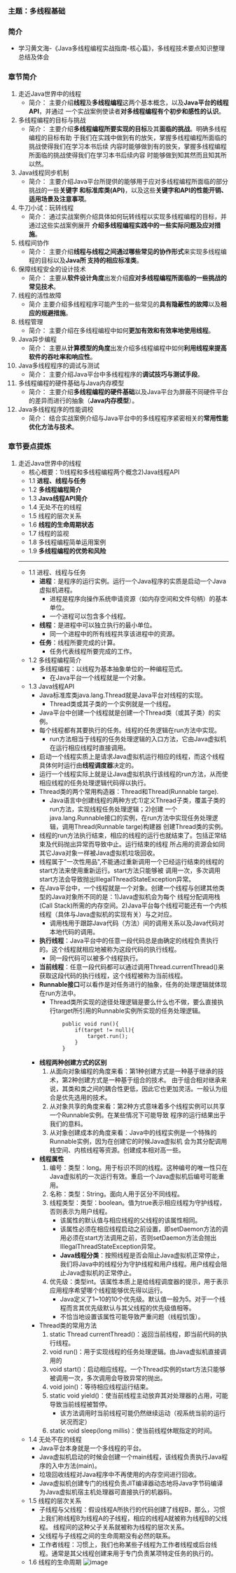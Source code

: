 ### 主题：多线程基础

### 简介
   + 学习黄文海-《Java多线程编程实战指南-核心篇》，多线程技术要点知识整理总结及体会

### 章节简介
   1. 走近Java世界中的线程
        - 简介：
        主要介绍**线程**及**多线程编程**这两个基本概念，以及**Java平台的线程API**，并通过
        一个实战案例使读者**对多线程编程有个初步和感性的认识**。
   2. 多线程编程的目标与挑战
        - 简介：
        主要介绍**多线程编程所要实现的目标**及其**面临的挑战**。明确多线程编程的目标有助
        于我们在实践中做到有的放矢，掌握多线程编程所面临的挑战使得我们在学习本书后续
        内容时能够做到有的放矢，掌握多线程编程所面临的挑战使得我们在学习本书后续内容
        时能够做到知其然而且知其所以然。
   3. Java线程同步机制
        - 简介：
        主要介绍Java平台所提供的能够用于应对多线程编程所面临的部分挑战的一些**关键字
        和标准库类(API)**，以及这些**关键字和API的性能开销、适用场景及注意事项**。
   4. 牛刀小试：玩转线程
        - 简介：
        通过实战案例介绍具体如何玩转线程以实现多线程编程的目标，并通过这些实战案例展开
        **介绍多线程编程实践中的一些实际问题及应对措施**。
   5. 线程间协作
        - 简介：
        主要介绍**线程与线程之间通过哪些常见的协作形式**来实现多线程编程的目标以及**Java所
        支持的相应标准类**。
   6. 保障线程安全的设计技术
        - 简介：
        主要从**软件设计角度**出发介绍**应对多线程编程所面临的一些挑战的常见技术**。
   7. 线程的活性故障
        - 简介
        主要介绍多线程程序可能产生的一些常见的**具有隐蔽性的故障**以及**相应的规避措施**。
   8. 线程管理
        - 简介：
        主要介绍在多线程编程中如何**更加有效和有效率地使用线程**。
   9. Java异步编程
        - 简介：
        主要从**计算模型的角度**出发介绍多线程编程中如何**利用线程来提高软件的吞吐率和响应性**。
   10. Java多线程程序的调试与测试
        - 简介：
        主要介绍Java平台中多线程程序的**调试技巧与测试手段**。
   11. 多线程编程的硬件基础与Java内存模型
        - 简介：
        主要介绍**多线程编程的硬件基础**以及Java平台为屏蔽不同硬件平台的差异而进行的抽象（**Java内存模型**）。
   12. Java多线程程序的性能调校
        - 简介：
        结合实战案例介绍与Java平台中的多线程程序紧密相关的**常用性能优化方法与技术**。
        
### 章节要点提炼
   1. 走近Java世界中的线程
        - 核心概要：1)线程和多线程编程两个概念2)Java线程API
        - 1.1 **进程、线程与任务**
        - 1.2 **多线程编程简介**
        - 1.3 **Java线程API简介**
        - 1.4 无处不在的线程
        - 1.5 线程的层次关系
        - 1.6 **线程的生命周期状态**
        - 1.7 线程的监视
        - 1.8 多线程编程简单运用案例
        - 1.9 **多线程编程的优势和风险**
        ---
        - 1.1 进程、线程与任务
            - **进程**：是程序的运行实例。运行一个Java程序的实质是启动一个Java虚拟机进程。
                - 进程是程序向操作系统申请资源（如内存空间和文件句柄）的基本单位。
                - 一个进程可以包含多个线程。
            - **线程**：是进程中可以独立执行的最小单位。
                - 同一个进程中的所有线程共享该进程中的资源。
            - **任务**：线程所要完成的计算。
                - 任务代表线程所要完成的工作。
        - 1.2 多线程编程简介
            - 多线程编程：以线程为基本抽象单位的一种编程范式。
                - 在Java平台一个线程就是一个对象。
        - 1.3 Java线程API
            - Java标准库类java.lang.Thread就是Java平台对线程的实现。
                - Thread类或其子类的一个实例就是一个线程。
            - Java平台中创建一个线程就是创建一个Thread类（或其子类）的实例。
            - 每个线程都有其要执行的任务。线程的任务逻辑在run方法中实现。
                - run方法相当于线程的任务处理逻辑的入口方法，它由Java虚拟机在运行相应线程时直接调用。
            - 启动一个线程实质上是请求Java虚拟机运行相应的线程，而这个线程具体何时运行由**线程调度器**决定的。
            - 运行一个线程实际上就是让Java虚拟机执行该线程的run方法，从而使相应线程的任务处理逻辑代码得以执行。
            - Thread类的两个常用构造器：Thread和Thread(Runnable targe).
                - Java语言中创建线程的两种方式:1)定义Thread子类，覆盖子类的run方法，实现线程任务处理逻辑；2)创建
                一个java.lang.Runnable接口的实例，在run方法中实现任务处理逻辑，调用Thread(Runnable targe)构建器
                创建Thread类的实例。
            - 线程的run方法执行结束，相应的线程的运行也就结束了。包括正常结束及代码抛出异常而导致中止。运行结束的线程
                所占用的资源会如同其它Java对象一样被Java虚拟机垃圾回收。
            - 线程属于"一次性用品",不能通过重新调用一个已经运行结束的线程的start方法来使用重新运行。start方法只能够被
            调用一次，多次调用start方法会导致抛出IllegalThreadStateException异常。
            - 在Java平台中，一个线程就是一个对象。创建一个线程与创建其他类型的Java对象所不同的是：1)Java虚拟机会为每个
            线程分配调用栈(Call Stack)所需的内存空间。2)Java平台每个线程可能还有一个内核线程（具体与Java虚拟机的实现有关）与之对应。
                - 调用栈用于跟踪Java代码（方法）间的调用关系以及Java代码对本地代码的调用。
            - **执行线程**：Java平台中的任意一段代码总是由确定的线程负责执行的。这个线程就相应地被称为这段代码的执行线程。
                - 同一段代码可以被多个线程执行。
            - **当前线程**：任意一段代码都可以通过调用Thread.currentThread()来获取这段代码的执行线程，这个线程被称为当前线程。
            - **Runnable接口**可以看作是对任务进行的抽象，任务的处理逻辑就体现在run方法中。
                - Thread类所实现的途径处理逻辑是要么什么也不做，要么直接执行target所引用的Runnable实例所实现的任务处理逻辑。
                    ```
                        public void run(){
                            if(target != null){
                                target.run();
                            }
                        }
                    ```
            - **线程两种创建方式的区别**
                1. 从面向对象编程的角度来看：第1种创建方式是一种基于继承的技术，第2种创建方式是一种基于组合的技术。
                 由于组合相对继承来说，其类和类之间的耦合性更低，因此它也更加灵活。一般认为组合是优先选用的技术。
                2. 从对象共享的角度来看：第2种方式意味着多个线程实例可以共享一个Runnable实例。在某些情况下可能导致
                 程序的运行结果出乎我们的意料。
                3. 从对象创建成本的角度来看：Java中的线程实例是一个特殊的Runnable实例，因为在创建它的时候Java虚拟机
                 会为其分配调用栈空间、内核线程等资源。创建成本相对高一些。
            - **线程属性**
                1. 编号：类型：long。用于标识不同的线程。这种编号的唯一性只在Java虚拟机的一次运行有效。重启一个Java虚拟机后编号可能重用。
                2. 名称：类型：String。面向人用于区分不同线程。
                3. 线程类型：类型：boolean。值为true表示相应线程为守护线程，否则表示为用户线程。
                    - 该属性的默认值与相应线程的父线程的该属性相同。
                    - 该属性必须在相应线程启动之前设置，即setDaemon方法的调用必须在start方法调用之前，否则setDaemon方法会抛出IllegalThreadStateException异常。
                    - **Java线程分类**：按照线程是否会阻止Java虚拟机正常停止，我们将Java中的线程分为守护线程和用户线程。用户线程会阻止Java虚拟机的正常停止。
                4. 优先级：类型int。该属性本质上是给线程调度器的提示，用于表示应用程序希望哪个线程能够优先得以运行。
                    - Java定义了1~10的10个优先级。默认值一般为5。对于一个线程而言其优先级默认与其父线程的优先级值相等。
                    - 不恰当地设置该属性可能导致严重问题（线程饥饿）。
            - Thread类的常用方法
                1. static Thread currentThread()：返回当前线程，即当前代码的执行线程。
                2. void run()：用于实现线程的任务处理逻辑。由Java虚拟机直接调用的
                3. void start()：启动相应线程。一个Thread实例的start方法只能够被调用一次，多次调用会导致异常的抛出。
                4. void join()：等待相应线程运行结束。
                5. static void yield()：使当前线程主动放弃其对处理器的占用，可能导致当前线程被暂停。
                    - 该方法调用时当前线程可能仍然继续运动（视系统当前的运行状况而定）
                6. static void sleep(long millis)：使当前线程休眠指定的时间。
        - 1.4 无处不在的线程 
            - Java平台本身就是一个多线程的平台。
            - Java虚拟机启动的时候会创建一个main线程，该线程负责执行Java程序的入中方法(main)。
            - 垃圾回收线程对Java程序中不再使用的内存空间进行回收。
            - Java虚拟机创建专门的线程负责JIT编译器动态地将Java字节码编译为Java虚拟机宿主机处理器可直接执行的机器码。
        - 1.5 线程的层次关系
            - 子线程与父线程：假设线程A所执行的代码创建了线程B，那么，习惯上我们称线程B为线程A的子线程，相应的线程A就被称为线程B的父线程。
            线程间的这种父子关系就被称为线程的层次关系。
            - 父线程与子线程之间的生命周期没有必然的联系。
            - 工作者线程：习惯上，我们也称某些子线程为工作者线程或后台线程。通常是其父线程创建来用于专门负责某项特定任务的执行的。
        - 1.6 线程的生命周期
            ![image](https://github.com/chentian114/hello-world/tree/master/thread-demo1/images/1-线程的生命周期状态.png)